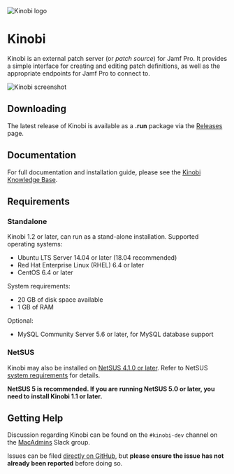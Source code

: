 ![Kinobi logo](https://github.com/mondada/kinobi/blob/master/docs/images/kinobi.png)

# Kinobi

Kinobi is an external patch server (or *patch source*) for Jamf Pro. It provides a simple interface for creating and editing patch definitions, as well as the appropriate endpoints for Jamf Pro to connect to.

![Kinobi screenshot](https://github.com/mondada/kinobi/blob/master/docs/images/kinobi_screenshot.png)

## Downloading

The latest release of Kinobi is available as a **.run** package via the [Releases](https://github.com/mondada/kinobi/releases) page.

## Documentation

For full documentation and installation guide, please see the [Kinobi Knowledge Base](http://docs.kinobi.io).

## Requirements
### Standalone
Kinobi 1.2 or later, can run as a stand-alone installation.
Supported operating systems:
* Ubuntu LTS Server 14.04 or later (18.04 recommended)
* Red Hat Enterprise Linux (RHEL) 6.4 or later
* CentOS 6.4 or later

System requirements:
* 20 GB of disk space available 
* 1 GB of RAM

Optional:
* MySQL Community Server 5.6 or later, for MySQL database support

### NetSUS
Kinobi may also be installed on [NetSUS 4.1.0 or later](https://github.com/jamf/NetSUS). Refer to NetSUS [system requirements](https://github.com/jamf/NetSUS#requirements) for details.

**NetSUS 5 is recommended. If you are running NetSUS 5.0 or later, you need to install Kinobi 1.1 or later.**

## Getting Help
Discussion regarding Kinobi can be found on the `#kinobi-dev` channel on the [MacAdmins](https://macadmins.herokuapp.com) Slack group.

Issues can be filed [directly on GitHub](https://github.com/mondada/kinobi/issues), but **please ensure the issue has not already been reported** before doing so.
